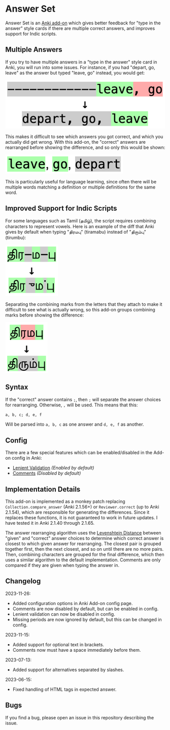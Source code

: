 # Answer Set

Answer Set is an [Anki add-on](https://ankiweb.net/shared/info/1827331674)
which gives better feedback for "type in the answer" style cards if there are
multiple correct answers, and improves support for Indic scripts.

## Multiple Answers

If you try to have multiple answers in a "type in the answer" style card in
Anki, you will run into some issues. For instance, if you had "depart, go,
leave" as the answer but typed "leave, go" instead, you would get:

![Old difference for multiple words](img/leave_old.png)

This makes it difficult to see which answers you got correct, and which you
actually did get wrong. With this add-on, the "correct" answers are rearranged
before showing the difference, and so only this would be shown:

![New difference for multiple words](img/leave_new.png)

This is particularly useful for language learning, since often there will be
multiple words matching a definition or multiple definitions for the same word.

## Improved Support for Indic Scripts

For some languages such as Tamil (தமிழ்), the script requires combining
characters to represent vowels. Here is an example of the diff that Anki gives
by default when typing "திரமபு" (tiramabu) instead of "திரும்பு" (tirumbu):

![Old difference for Tamil word](img/tamil_old.png)

Separating the combining marks from the letters that they attach to make it
difficult to see what is actually wrong, so this add-on groups combining marks
before showing the difference:

![New difference for Tamil word](img/tamil_new.png)

## Syntax

If the "correct" answer contains `;`, then `;` will separate the answer choices
for rearranging. Otherwise, `,` will be used. This means that this:

```txt
a, b, c; d, e, f
```

Will be parsed into `a, b, c` as one answer and `d, e, f` as another.

## Config

There are a few special features which can be enabled/disabled in the Add-on
config in Anki:

* [Lenient Validation](doc/lenient_validation.md) *(Enabled by default)*
* [Comments](doc/comments.md) *(Disabled by default)*

## Implementation Details

This add-on is implemented as a monkey patch replacing
`Collection.compare_answer` (Anki 2.1.56+) or `Reviewer.correct` (up to Anki
2.1.54), which are responsible for generating the differences. Since it replaces
these functions, it is not guaranteed to work in future updates. I have tested
it in Anki 2.1.40 through 2.1.65.

The answer rearranging algorithm uses the
[Levenshtein Distance](https://en.wikipedia.org/wiki/Levenshtein_distance)
between "given" and "correct" answer choices to determine which correct answer
is closest to which given answer for rearranging. The closest pair is grouped
together first, then the next closest, and so on until there are no more pairs.
Then, combining characters are grouped for the final difference, which then uses
a similar algorithm to the default implementation. Comments are only compared if
they are given when typing the answer in.

## Changelog

2023-11-26:

* Added configuration options in Anki Add-on config page.
* Comments are now disabled by default, but can be enabled in config.
* Lenient validation can now be disabled in config.
* Missing periods are now ignored by default, but this can be changed in config.

2023-11-15:

* Added support for optional text in brackets.
* Comments now must have a space immediately before them.

2023-07-13:

* Added support for alternatives separated by slashes.

2023-06-15:

* Fixed handling of HTML tags in expected answer.

## Bugs

If you find a bug, please open an issue in this repository describing the issue.
